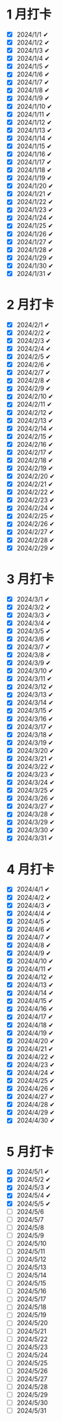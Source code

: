# 1 月打卡

- [x] 2024/1/1 ✔
- [x] 2024/1/2 ✔
- [x] 2024/1/3 ✔
- [x] 2024/1/4 ✔
- [x] 2024/1/5 ✔
- [x] 2024/1/6 ✔
- [x] 2024/1/7 ✔
- [x] 2024/1/8 ✔
- [x] 2024/1/9 ✔
- [x] 2024/1/10 ✔
- [x] 2024/1/11 ✔
- [x] 2024/1/12 ✔
- [x] 2024/1/13 ✔
- [x] 2024/1/14 ✔
- [x] 2024/1/15 ✔
- [x] 2024/1/16 ✔
- [x] 2024/1/17 ✔
- [x] 2024/1/18 ✔
- [x] 2024/1/19 ✔
- [x] 2024/1/20 ✔
- [x] 2024/1/21 ✔
- [x] 2024/1/22 ✔
- [x] 2024/1/23 ✔
- [x] 2024/1/24 ✔
- [x] 2024/1/25 ✔
- [x] 2024/1/26 ✔
- [x] 2024/1/27 ✔
- [x] 2024/1/28 ✔
- [x] 2024/1/29 ✔
- [x] 2024/1/30 ✔
- [x] 2024/1/31 ✔

# 2 月打卡

- [x] 2024/2/1 ✔
- [x] 2024/2/2 ✔
- [x] 2024/2/3 ✔
- [x] 2024/2/4 ✔
- [x] 2024/2/5 ✔
- [x] 2024/2/6 ✔
- [x] 2024/2/7 ✔
- [x] 2024/2/8 ✔
- [x] 2024/2/9 ✔
- [x] 2024/2/10 ✔
- [x] 2024/2/11 ✔
- [x] 2024/2/12 ✔
- [x] 2024/2/13 ✔
- [x] 2024/2/14 ✔
- [x] 2024/2/15 ✔
- [x] 2024/2/16 ✔
- [x] 2024/2/17 ✔
- [x] 2024/2/18 ✔
- [x] 2024/2/19 ✔
- [x] 2024/2/20 ✔
- [x] 2024/2/21 ✔
- [x] 2024/2/22 ✔
- [x] 2024/2/23 ✔
- [x] 2024/2/24 ✔
- [x] 2024/2/25 ✔
- [x] 2024/2/26 ✔
- [x] 2024/2/27 ✔
- [x] 2024/2/28 ✔
- [x] 2024/2/29 ✔

# 3 月打卡

- [x] 2024/3/1 ✔
- [x] 2024/3/2 ✔
- [x] 2024/3/3 ✔
- [x] 2024/3/4 ✔
- [x] 2024/3/5 ✔
- [x] 2024/3/6 ✔
- [x] 2024/3/7 ✔
- [x] 2024/3/8 ✔
- [x] 2024/3/9 ✔
- [x] 2024/3/10 ✔
- [x] 2024/3/11 ✔
- [x] 2024/3/12 ✔
- [x] 2024/3/13 ✔
- [x] 2024/3/14 ✔
- [x] 2024/3/15 ✔
- [x] 2024/3/16 ✔
- [x] 2024/3/17 ✔
- [x] 2024/3/18 ✔
- [x] 2024/3/19 ✔
- [x] 2024/3/20 ✔
- [x] 2024/3/21 ✔
- [x] 2024/3/22 ✔
- [x] 2024/3/23 ✔
- [x] 2024/3/24 ✔
- [x] 2024/3/25 ✔
- [x] 2024/3/26 ✔
- [x] 2024/3/27 ✔
- [x] 2024/3/28 ✔
- [x] 2024/3/29 ✔
- [x] 2024/3/30 ✔
- [x] 2024/3/31 ✔

# 4 月打卡

- [x] 2024/4/1 ✔
- [x] 2024/4/2 ✔
- [x] 2024/4/3 ✔
- [x] 2024/4/4 ✔
- [x] 2024/4/5 ✔
- [x] 2024/4/6 ✔
- [x] 2024/4/7 ✔
- [x] 2024/4/8 ✔
- [x] 2024/4/9 ✔
- [x] 2024/4/10 ✔
- [x] 2024/4/11 ✔
- [x] 2024/4/12 ✔
- [x] 2024/4/13 ✔
- [x] 2024/4/14 ✔
- [x] 2024/4/15 ✔
- [x] 2024/4/16 ✔
- [x] 2024/4/17 ✔
- [x] 2024/4/18 ✔
- [x] 2024/4/19 ✔
- [x] 2024/4/20 ✔
- [x] 2024/4/21 ✔
- [x] 2024/4/22 ✔
- [x] 2024/4/23 ✔
- [x] 2024/4/24 ✔
- [x] 2024/4/25 ✔
- [x] 2024/4/26 ✔
- [x] 2024/4/27 ✔
- [x] 2024/4/28 ✔
- [x] 2024/4/29 ✔
- [x] 2024/4/30 ✔

# 5 月打卡

- [x] 2024/5/1 ✔
- [x] 2024/5/2 ✔
- [x] 2024/5/3 ✔
- [x] 2024/5/4 ✔
- [x] 2024/5/5 ✔
- [ ] 2024/5/6
- [ ] 2024/5/7
- [ ] 2024/5/8
- [ ] 2024/5/9
- [ ] 2024/5/10
- [ ] 2024/5/11
- [ ] 2024/5/12
- [ ] 2024/5/13
- [ ] 2024/5/14
- [ ] 2024/5/15
- [ ] 2024/5/16
- [ ] 2024/5/17
- [ ] 2024/5/18
- [ ] 2024/5/19
- [ ] 2024/5/20
- [ ] 2024/5/21
- [ ] 2024/5/22
- [ ] 2024/5/23
- [ ] 2024/5/24
- [ ] 2024/5/25
- [ ] 2024/5/26
- [ ] 2024/5/27
- [ ] 2024/5/28
- [ ] 2024/5/29
- [ ] 2024/5/30
- [ ] 2024/5/31
